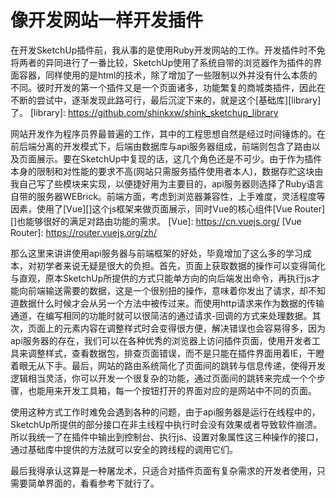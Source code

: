# 像开发网站一样开发插件

在开发SketchUp插件前，我从事的是使用Ruby开发网站的工作。开发插件时不免将两者的异同进行了一番比较，SketchUp使用了系统自带的浏览器作为插件的界面容器，同样使用的是html的技术，除了增加了一些限制以外并没有什么本质的不同。彼时开发的第一个插件又是一个页面诸多，功能繁复的商城类插件，因此在不断的尝试中，逐渐发现此路可行，最后沉淀下来的，就是这个[基础库][library]了。
[library]: https://github.com/shinkxw/shink_sketchup_library

网站开发作为程序员界最普遍的工作，其中的工程思想自然是经过时间锤炼的。在前后端分离的开发模式下，后端由数据库与api服务器组成，前端则包含了路由以及页面展示。要在SketchUp中复现的话，这几个角色还是不可少。由于作为插件本身的限制和对性能的要求不高(网站只需服务插件使用者本人)，数据存贮这块由我自己写了些模块来实现，以便捷好用为主要目的，api服务器则选择了Ruby语言自带的服务器WEBrick。前端方面，考虑到浏览器兼容性，上手难度，灵活程度等因素，使用了[Vue][]这个js框架来做页面展示，同时Vue的核心组件[Vue Router][]也能够很好的满足对路由功能的需求。
[Vue]: https://cn.vuejs.org/
[Vue Router]: https://router.vuejs.org/zh/

那么这里来讲讲使用api服务器与前端框架的好处，毕竟增加了这么多的学习成本，对初学者来说无疑是很大的负担。首先，页面上获取数据的操作可以变得简化与直观，原本SketchUp所提供的方式只能单方向的向后端发出命令，再执行js才能向前端输送需要的数据，这是一个很别扭的操作，意味着你发出了请求，却不知道数据什么时候才会从另一个方法中被传过来。而使用http请求来作为数据的传输通道，在编写相同的功能时就可以很简洁的通过请求-回调的方式来处理数据。其次，页面上的元素内容在调整样式时会变得很方便，解决错误也会容易得多，因为api服务器的存在，我们可以在各种优秀的浏览器上访问插件页面，使用开发者工具来调整样式，查看数据包，排查页面错误，而不是只能在插件界面用着IE，干瞪着眼无从下手。最后，网站的路由系统简化了页面间的跳转与信息传递，使得开发逻辑相当灵活，你可以开发一个很复杂的功能，通过页面间的跳转来完成一个个步骤，也能用来开发工具箱，每一个按钮打开的界面对应的是网站中不同的页面。

使用这种方式工作时难免会遇到各种的问题，由于api服务器是运行在线程中的，SketchUp所提供的部分接口在非主线程中执行时会没有效果或者导致软件崩溃。所以我统一了在插件中输出到控制台、执行js、设置对象属性这三种操作的接口，通过基础库中提供的方法就可以安全的跨线程的调用它们。
 
最后我得承认这算是一种屠龙术，只适合对插件页面有复杂需求的开发者使用，只需要简单界面的，看看参考下就行了。
